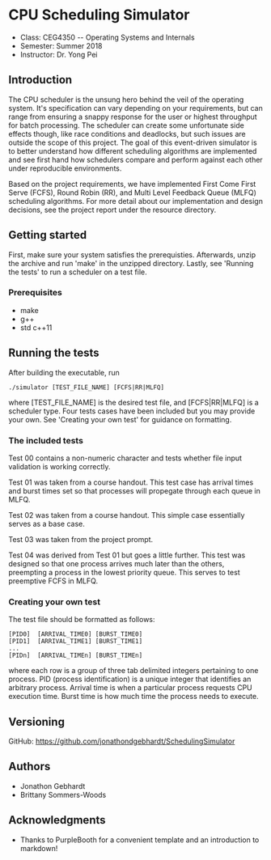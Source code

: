 # CPU Scheduling Simulator
- Class: CEG4350 -- Operating Systems and Internals
- Semester: Summer 2018
- Instructor: Dr. Yong Pei

## Introduction

The CPU scheduler is the unsung hero behind the veil of the operating system. It's specification can vary depending on your requirements, but can range from ensuring a snappy response for the user or highest throughput for batch processing. The scheduler can create some unfortunate side effects though, like race conditions and deadlocks, but such issues are outside the scope of this project. The goal of this event-driven simulator is to better understand how different scheduling algorithms are implemented and see first hand how schedulers compare and perform against each other under reproducible environments.

Based on the project requirements, we have implemented First Come First Serve (FCFS), Round Robin (RR), and Multi Level Feedback Queue (MLFQ) scheduling algorithms. For more detail about our implementation and design decisions, see the project report under the resource directory.

## Getting started

First, make sure your system satisfies the prerequisties. Afterwards, unzip the archive and run 'make' in the unzipped directory. Lastly, see 'Running the tests' to run a scheduler on a test file.

### Prerequisites

- make
- g++
- std c++11

## Running the tests

After building the executable, run

```
./simulator [TEST_FILE_NAME] [FCFS|RR|MLFQ]
```

where [TEST_FILE_NAME] is the desired test file, and [FCFS|RR|MLFQ] is a scheduler type. Four tests cases have been included but you may provide your own. See 'Creating your own test' for guidance on formatting. 

### The included tests

Test 00 contains a non-numeric character and tests whether file input validation is working correctly.

Test 01 was taken from a course handout. This test case has arrival times and burst times set so that processes will propegate through each queue in MLFQ.

Test 02 was taken from a course handout. This simple case essentially serves as a base case.

Test 03 was taken from the project prompt.

Test 04 was derived from Test 01 but goes a little further. This test was designed so that one process arrives much later than the others, preempting a process in the lowest priority queue. This serves to test preemptive FCFS in MLFQ.

### Creating your own test

The test file should be formatted as follows:

```
[PID0]	[ARRIVAL_TIME0]	[BURST_TIME0]
[PID1]	[ARRIVAL_TIME1]	[BURST_TIME1]
...
[PIDn]	[ARRIVAL_TIMEn]	[BURST_TIMEn]
```

where each row is a group of three tab delimited integers pertaining to one process. PID (process identification) is a unique integer that identifies an arbitrary process. Arrival time is when a particular process requests CPU execution time. Burst time is how much time the process needs to execute.

## Versioning

GitHub: https://github.com/jonathondgebhardt/SchedulingSimulator

## Authors

- Jonathon Gebhardt
- Brittany Sommers-Woods

## Acknowledgments

- Thanks to PurpleBooth for a convenient template and an introduction to markdown!